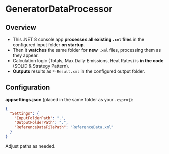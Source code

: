 # GeneratorDataProcessor
## Overview
- This .NET 8 console app **processes all existing `.xml` files** in the configured input folder **on startup**.
- Then it **watches** the same folder for **new** `.xml` files, processing them as they appear.
- Calculation logic (Totals, Max Daily Emissions, Heat Rates) is **in the code** (SOLID & Strategy Pattern).
- **Outputs** results as `*-Result.xml` in the configured output folder.

## Configuration
 **appsettings.json** (placed in the same folder as your `.csproj`):
   ```json
   {
     "Settings": {
       "InputFolderPath": ".",
       "OutputFolderPath": ".",
       "ReferenceDataFilePath": "ReferenceData.xml"
     }
   }
   ```
   Adjust paths as needed.
